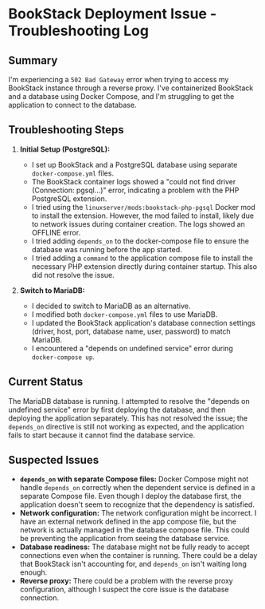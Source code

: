 # BookStack Deployment Issue - Troubleshooting Log

## Summary

I'm experiencing a `502 Bad Gateway` error when trying to access my BookStack instance through a reverse proxy. I've containerized BookStack and a database using Docker Compose, and I'm struggling to get the application to connect to the database.

## Troubleshooting Steps

1.  **Initial Setup (PostgreSQL):**
    *   I set up BookStack and a PostgreSQL database using separate `docker-compose.yml` files.
    *   The BookStack container logs showed a "could not find driver (Connection: pgsql...)" error, indicating a problem with the PHP PostgreSQL extension.
    *   I tried using the `linuxserver/mods:bookstack-php-pgsql` Docker mod to install the extension. However, the mod failed to install, likely due to network issues during container creation. The logs showed an OFFLINE error.
    *   I tried adding `depends_on` to the docker-compose file to ensure the database was running before the app started.
    *   I tried adding a `command` to the application compose file to install the necessary PHP extension directly during container startup. This also did not resolve the issue.

2.  **Switch to MariaDB:**
    *   I decided to switch to MariaDB as an alternative.
    *   I modified both `docker-compose.yml` files to use MariaDB.
    *   I updated the BookStack application's database connection settings (driver, host, port, database name, user, password) to match MariaDB.
    *   I encountered a "depends on undefined service" error during `docker-compose up`.

## Current Status

The MariaDB database is running.  I attempted to resolve the "depends on undefined service" error by first deploying the database, and then deploying the application separately. This has not resolved the issue; the `depends_on` directive is still not working as expected, and the application fails to start because it cannot find the database service.

## Suspected Issues

*   **`depends_on` with separate Compose files:** Docker Compose might not handle `depends_on` correctly when the dependent service is defined in a separate Compose file.  Even though I deploy the database first, the application doesn't seem to recognize that the dependency is satisfied.
*   **Network configuration:** The network configuration might be incorrect. I have an external network defined in the app compose file, but the network is actually managed in the database compose file. This could be preventing the application from seeing the database service.
*   **Database readiness:** The database might not be fully ready to accept connections even when the container is running. There could be a delay that BookStack isn't accounting for, and `depends_on` isn't waiting long enough.
*   **Reverse proxy:** There could be a problem with the reverse proxy configuration, although I suspect the core issue is the database connection.
